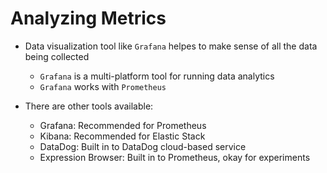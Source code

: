 # Analyzing Metrics

- Data visualization tool like `Grafana` helpes to make sense of all the data being collected
    - `Grafana` is a multi-platform tool for running data analytics
    - `Grafana` works with `Prometheus`

- There are other tools available:
    - Grafana:	Recommended for Prometheus
    - Kibana:	Recommended for Elastic Stack
    - DataDog:	Built in to DataDog cloud-based service
    - Expression Browser:	Built in to Prometheus, okay for experiments

#